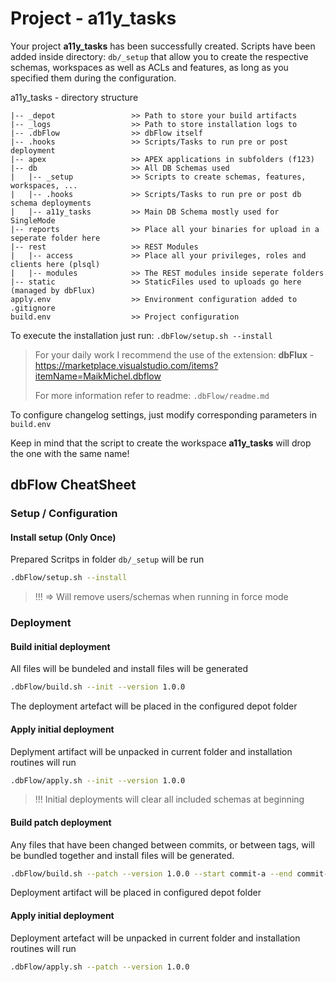 
# Project - a11y_tasks

Your project **a11y_tasks** has been successfully created. 
Scripts have been added inside directory: `db/_setup` that allow you 
to create the respective schemas, workspaces as well as ACLs and features, as long 
as you specified them during the configuration. 

a11y_tasks - directory structure
```
|-- _depot                 >> Path to store your build artifacts
|-- _logs                  >> Path to store installation logs to
|-- .dbFlow                >> dbFlow itself
|-- .hooks                 >> Scripts/Tasks to run pre or post deployment
|-- apex                   >> APEX applications in subfolders (f123)
|-- db                     >> All DB Schemas used
|   |-- _setup             >> Scripts to create schemas, features, workspaces, ...
|   |-- .hooks             >> Scripts/Tasks to run pre or post db schema deployments
|   |-- a11y_tasks         >> Main DB Schema mostly used for SingleMode
|-- reports                >> Place all your binaries for upload in a seperate folder here
|-- rest                   >> REST Modules
|   |-- access             >> Place all your privileges, roles and clients here (plsql)
|   |-- modules            >> The REST modules inside seperate folders
|-- static                 >> StaticFiles used to uploads go here (managed by dbFlux)
apply.env                  >> Environment configuration added to .gitignore
build.env                  >> Project configuration
```

To execute the installation just run: `.dbFlow/setup.sh --install`

>For your daily work I recommend the use of the extension: 
>**dbFlux** - https://marketplace.visualstudio.com/items?itemName=MaikMichel.dbflow
>
>For more information refer to readme: `.dbFlow/readme.md`

To configure changelog settings, just modify corresponding parameters in `build.env`

Keep in mind that the script to create the workspace **a11y_tasks** will drop the one with the same name!
## dbFlow CheatSheet

### Setup / Configuration

#### Install setup (Only Once)
Prepared Scritps in folder `db/_setup` will be run

```bash
.dbFlow/setup.sh --install
```
> !!! => Will remove users/schemas when running in force mode


### Deployment

#### Build initial deployment
All files will be bundeled and install files will be generated

```bash
.dbFlow/build.sh --init --version 1.0.0
```

The deployment artefact will be placed in the configured depot folder

#### Apply initial deployment
Deplyment artifact will be unpacked in current folder and installation routines will run

```bash
.dbFlow/apply.sh --init --version 1.0.0
```
> !!! Initial deployments will clear all included schemas at beginning

#### Build patch deployment
Any files that have been changed between commits, or between tags, will be bundled together and install files will be generated.

```bash
.dbFlow/build.sh --patch --version 1.0.0 --start commit-a --end commit-b
```

Deployment artifact will be placed in configured depot folder

#### Apply initial deployment
Deployment artefact will be unpacked in current folder and installation routines will run

```bash
.dbFlow/apply.sh --patch --version 1.0.0
```

